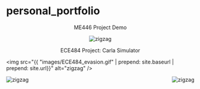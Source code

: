 # personal_portfolio



<p style="text-align: center;"> ME446 Project Demo</p>
<div style="text-align:center;"> 
    <img src="{{ "images/ME446_robotpath.gif" | prepend: site.baseurl | prepend: site.url}}" alt="zigzag" />
</div>

<p style="text-align: center;"> ECE484 Project: Carla Simulator</p>

<img src="{{ "images/ECE484_evasion.gif" | prepend: site.baseurl | prepend: site.url}}" alt="zigzag" />

<head>
    <style>
        .image-container {
            display: flex;
            justify-content: space-between; /* Adjust this property to control spacing */
        }
        .image-container img {
            max-width: 45%; /* Adjust image width as needed */
        }
    </style>
</head>
<body>
    <div class="image-container">
        <img src="{{ "images/ECE484_evasion.gif" | prepend: site.baseurl | prepend: site.url}}" alt="zigzag" />
        <img src="{{ "images/ECE484_track.gif" | prepend: site.baseurl | prepend: site.url}}" alt="zigzag" />
    </div>
</body>

